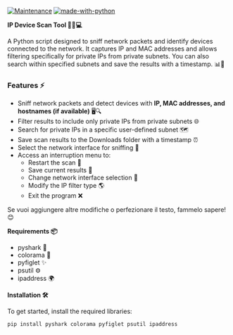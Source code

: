 [![Maintenance](https://img.shields.io/badge/Maintained%3F-yes-green.svg)](#) [![made-with-python](https://img.shields.io/badge/Made%20with-Python-1f425f.svg)](#)


**IP Device Scan Tool 🕵️‍♂️💻**

A Python script designed to sniff network packets and identify devices connected to the network. It captures IP and MAC addresses and allows filtering specifically for private IPs from private subnets. You can also search within specified subnets and save the results with a timestamp. 📊💾

### **Features ⚡**  

- Sniff network packets and detect devices with **IP, MAC addresses, and hostnames (if available)** 🖥️🔍  
- Filter results to include only private IPs from private subnets 🌐  
- Search for private IPs in a specific user-defined subnet 🗺️  
- Save scan results to the Downloads folder with a timestamp ⏰  
- Select the network interface for sniffing 🔌  
- Access an interruption menu to:  
  - Restart the scan 🔄  
  - Save current results 📄  
  - Change network interface selection 🔧  
  - Modify the IP filter type 🌎  
  - Exit the program ❌  

Se vuoi aggiungere altre modifiche o perfezionare il testo, fammelo sapere! 😊

**Requirements 📦**

- pyshark 🦈
- colorama 🎨
- pyfiglet ✨
- psutil ⚙️
- ipaddress 🌍

**Installation 🛠️**

To get started, install the required libraries:

```bash
pip install pyshark colorama pyfiglet psutil ipaddress
```
